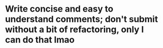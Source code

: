 # Write concise and easy to understand comments; don't submit without a bit of refactoring, only I can do that lmao
